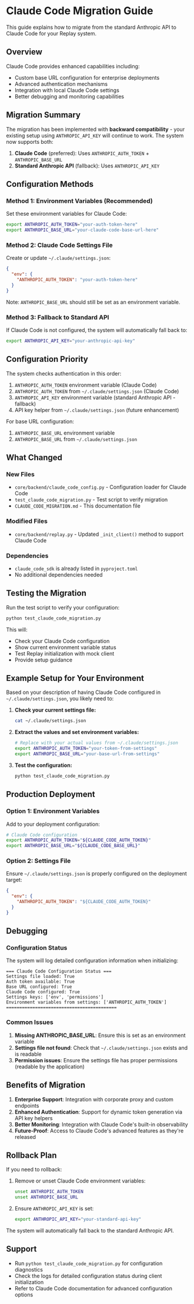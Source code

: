 # Claude Code Migration Guide

This guide explains how to migrate from the standard Anthropic API to Claude Code for your Replay system.

## Overview

Claude Code provides enhanced capabilities including:
- Custom base URL configuration for enterprise deployments
- Advanced authentication mechanisms
- Integration with local Claude Code settings
- Better debugging and monitoring capabilities

## Migration Summary

The migration has been implemented with **backward compatibility** - your existing setup using `ANTHROPIC_API_KEY` will continue to work. The system now supports both:

1. **Claude Code** (preferred): Uses `ANTHROPIC_AUTH_TOKEN` + `ANTHROPIC_BASE_URL`
2. **Standard Anthropic API** (fallback): Uses `ANTHROPIC_API_KEY`

## Configuration Methods

### Method 1: Environment Variables (Recommended)

Set these environment variables for Claude Code:

```bash
export ANTHROPIC_AUTH_TOKEN="your-auth-token-here"
export ANTHROPIC_BASE_URL="your-claude-code-base-url-here"
```

### Method 2: Claude Code Settings File

Create or update `~/.claude/settings.json`:

```json
{
  "env": {
    "ANTHROPIC_AUTH_TOKEN": "your-auth-token-here"
  }
}
```

Note: `ANTHROPIC_BASE_URL` should still be set as an environment variable.

### Method 3: Fallback to Standard API

If Claude Code is not configured, the system will automatically fall back to:

```bash
export ANTHROPIC_API_KEY="your-anthropic-api-key"
```

## Configuration Priority

The system checks authentication in this order:

1. `ANTHROPIC_AUTH_TOKEN` environment variable (Claude Code)
2. `ANTHROPIC_AUTH_TOKEN` from `~/.claude/settings.json` (Claude Code)
3. `ANTHROPIC_API_KEY` environment variable (standard Anthropic API - fallback)
4. API key helper from `~/.claude/settings.json` (future enhancement)

For base URL configuration:

1. `ANTHROPIC_BASE_URL` environment variable
2. `ANTHROPIC_BASE_URL` from `~/.claude/settings.json`

## What Changed

### New Files

- `core/backend/claude_code_config.py` - Configuration loader for Claude Code
- `test_claude_code_migration.py` - Test script to verify migration
- `CLAUDE_CODE_MIGRATION.md` - This documentation file

### Modified Files

- `core/backend/replay.py` - Updated `_init_client()` method to support Claude Code

### Dependencies

- `claude_code_sdk` is already listed in `pyproject.toml`
- No additional dependencies needed

## Testing the Migration

Run the test script to verify your configuration:

```bash
python test_claude_code_migration.py
```

This will:
- Check your Claude Code configuration
- Show current environment variable status
- Test Replay initialization with mock client
- Provide setup guidance

## Example Setup for Your Environment

Based on your description of having Claude Code configured in `~/.claude/settings.json`, you likely need to:

1. **Check your current settings file:**
   ```bash
   cat ~/.claude/settings.json
   ```

2. **Extract the values and set environment variables:**
   ```bash
   # Replace with your actual values from ~/.claude/settings.json
   export ANTHROPIC_AUTH_TOKEN="your-token-from-settings"
   export ANTHROPIC_BASE_URL="your-base-url-from-settings"
   ```

3. **Test the configuration:**
   ```bash
   python test_claude_code_migration.py
   ```

## Production Deployment

### Option 1: Environment Variables

Add to your deployment configuration:

```bash
# Claude Code configuration
export ANTHROPIC_AUTH_TOKEN="${CLAUDE_CODE_AUTH_TOKEN}"
export ANTHROPIC_BASE_URL="${CLAUDE_CODE_BASE_URL}"
```

### Option 2: Settings File

Ensure `~/.claude/settings.json` is properly configured on the deployment target:

```json
{
  "env": {
    "ANTHROPIC_AUTH_TOKEN": "${CLAUDE_CODE_AUTH_TOKEN}"
  }
}
```

## Debugging

### Configuration Status

The system will log detailed configuration information when initializing:

```
=== Claude Code Configuration Status ===
Settings file loaded: True
Auth token available: True
Base URL configured: True
Claude Code configured: True
Settings keys: ['env', 'permissions']
Environment variables from settings: ['ANTHROPIC_AUTH_TOKEN']
==========================================
```

### Common Issues

1. **Missing ANTHROPIC_BASE_URL**: Ensure this is set as an environment variable
2. **Settings file not found**: Check that `~/.claude/settings.json` exists and is readable
3. **Permission issues**: Ensure the settings file has proper permissions (readable by the application)

## Benefits of Migration

1. **Enterprise Support**: Integration with corporate proxy and custom endpoints
2. **Enhanced Authentication**: Support for dynamic token generation via API key helpers
3. **Better Monitoring**: Integration with Claude Code's built-in observability
4. **Future-Proof**: Access to Claude Code's advanced features as they're released

## Rollback Plan

If you need to rollback:

1. Remove or unset Claude Code environment variables:
   ```bash
   unset ANTHROPIC_AUTH_TOKEN
   unset ANTHROPIC_BASE_URL
   ```

2. Ensure `ANTHROPIC_API_KEY` is set:
   ```bash
   export ANTHROPIC_API_KEY="your-standard-api-key"
   ```

The system will automatically fall back to the standard Anthropic API.

## Support

- Run `python test_claude_code_migration.py` for configuration diagnostics
- Check the logs for detailed configuration status during client initialization
- Refer to Claude Code documentation for advanced configuration options 